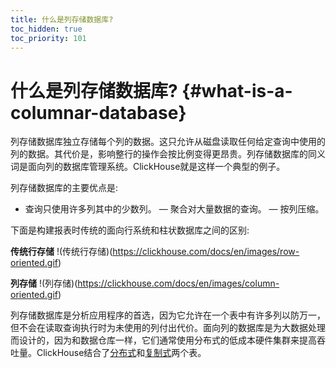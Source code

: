 ```yaml
---
title: 什么是列存储数据库?
toc_hidden: true
toc_priority: 101
---
```


# 什么是列存储数据库? {#what-is-a-columnar-database}

列存储数据库独立存储每个列的数据。这只允许从磁盘读取任何给定查询中使用的列的数据。其代价是，影响整行的操作会按比例变得更昂贵。列存储数据库的同义词是面向列的数据库管理系统。ClickHouse就是这样一个典型的例子。

列存储数据库的主要优点是:

- 查询只使用许多列其中的少数列。
— 聚合对大量数据的查询。
— 按列压缩。

下面是构建报表时传统的面向行系统和柱状数据库之间的区别:

**传统行存储**
!(传统行存储)(https://clickhouse.com/docs/en/images/row-oriented.gif)

**列存储**
!(列存储)(https://clickhouse.com/docs/en/images/column-oriented.gif)

列存储数据库是分析应用程序的首选，因为它允许在一个表中有许多列以防万一，但不会在读取查询执行时为未使用的列付出代价。面向列的数据库是为大数据处理而设计的，因为和数据仓库一样，它们通常使用分布式的低成本硬件集群来提高吞吐量。ClickHouse结合了[分布式](../../engines/table-engines/special/distributed.md)和[复制式](../../engines/table-engines/mergetree-family/replication.md)两个表。